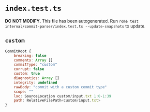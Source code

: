 # `index.test.ts`

**DO NOT MODIFY**. This file has been autogenerated. Run `rome test internal/commit-parser/index.test.ts --update-snapshots` to update.

## `custom`

```javascript
CommitRoot {
	breaking: false
	comments: Array []
	commitType: "custom"
	corrupt: false
	custom: true
	diagnostics: Array []
	integrity: undefined
	rawBody: "commit with a custom commit type"
	scope: ""
	loc: SourceLocation custom/input.txt 1:0-1:39
	path: RelativeFilePath<custom/input.txt>
}
```

